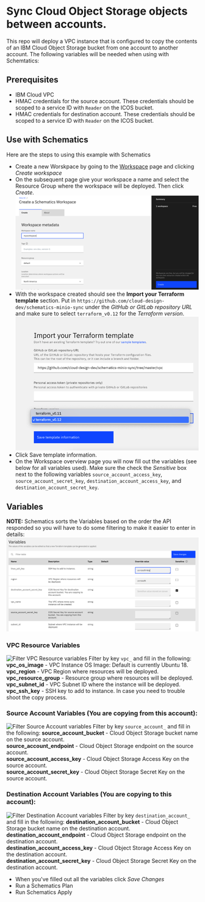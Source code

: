 # Sync Cloud Object Storage objects between accounts.
This repo will deploy a VPC instance that is configured to copy the contents of an IBM Cloud Object Storage bucket from one account to another account. The following variables will be needed when using with Schemtatics:

## Prerequisites
 - IBM Cloud VPC
 - HMAC credentials for the source account. These credentials should be scoped to a service ID with `Reader` on the ICOS bucket. 
 - HMAC credentials for destination account. These credentials should be scoped to a service ID with `Reader` on the ICOS bucket. 

## Use with Schematics
Here are the steps to using this example with Schematics
 - Create a new Worskpace by going to the [Workspace](https://cloud.ibm.com/schematics/workspaces) page and clicking *Create workspace*
 - On the subsequent page give your workspace a name and select the Resource Group where the workspace will be deployed. Then click *Create*. 
 ![Create workspace](images/create-workspace.png)
 - With the workspace created should see the **Import your Terraform template** section. Put in `https://github.com/cloud-design-dev/schematics-minio-sync` under the *GitHub or GitLab repository URL* and make sure to select `terraform_v0.12` for the *Terraform version*.
![Terraform template settings](images/terraform-template.png)
 - Click Save template information. 
 - On the Workspace overview page you will now fill out the variables (see below for all variables used). Make sure the check the *Sensitive* box next to the following variables `source_account_access_key`, `source_account_secret_key`, `destination_account_access_key`, and `destination_account_secret_key`. 

## Variables
**NOTE:** Schematics sorts the Variables based on the order the API responded so you will have to do some filtering to make it easier to enter in details:
![Fill in variables](images/set-variables.png)

### VPC Resource Variables
![Filter VPC Resource variables](https://dsc.cloud/quickshare/Shared-Image-2020-07-21-15-03-24.png)
Filter by key `vpc_` and fill in the following:
**vpc_os_image** - VPC Instance OS Image: Default is currently Ubuntu 18.  
**vpc_region** - VPC Region where resources will be deployed.  
**vpc_resource_group** - Resource group where resources will be deployed.  
**vpc_subnet_id** - VPC Subnet ID where the instance will be deployed.  
**vpc_ssh_key** - SSH key to add to instance. In case you need to trouble shoot the copy process. 

### Source Account Variables (You are copying **from** this account):
![Filter Source Account variables](https://dsc.cloud/quickshare/Shared-Image-2020-07-21-15-06-54.png)
Filter by key `source_account_` and fill in the following:
**source_account_bucket** - Cloud Object Storage bucket name on the source account.    
**source_account_endpoint** - Cloud Object Storage endpoint on the source account.   
**source_account_access_key** - Cloud Object Storage Access Key on the source account.  
**source_account_secret_key** - Cloud Object Storage Secret Key on the source account.  

### Destination Account Variables (You are copying **to** this account):
![Filter Destination Account variables](https://dsc.cloud/quickshare/Shared-Image-2020-07-21-15-08-10.png)
Filter by key `destination_account_` and fill in the following:
**destination_account_bucket** - Cloud Object Storage bucket name on the destination account.   
**destination_account_endpoint** - Cloud Object Storage endpoint on the destination account.  
**destination_account_access_key** - Cloud Object Storage Access Key on the destination account.  
**destination_account_secret_key** - Cloud Object Storage Secret Key on the destination account.  

 - When you've filled out all the variables click *Save Changes*
 - Run a Schematics Plan
 - Run Schematics Apply
